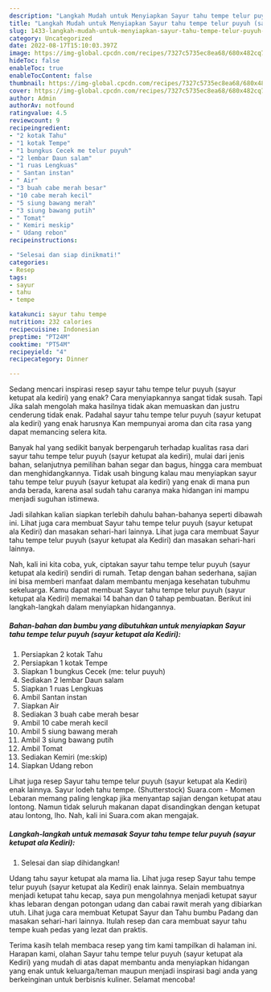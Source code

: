```yaml
---
description: "Langkah Mudah untuk Menyiapkan Sayur tahu tempe telur puyuh (sayur ketupat ala Kediri) yang Bisa Manjain Lidah, Buat Buka Puasa}"
title: "Langkah Mudah untuk Menyiapkan Sayur tahu tempe telur puyuh (sayur ketupat ala Kediri) yang Bisa Manjain Lidah, Buat Buka Puasa}"
slug: 1433-langkah-mudah-untuk-menyiapkan-sayur-tahu-tempe-telur-puyuh-sayur-ketupat-ala-kediri-yang-bisa-manjain-lidah-buat-buka-puasa
category: Uncategorized
date: 2022-08-17T15:10:03.397Z
image: https://img-global.cpcdn.com/recipes/7327c5735ec8ea68/680x482cq70/sayur-tahu-tempe-telur-puyuh-sayur-ketupat-ala-kediri-foto-resep-utama.jpg
hideToc: false
enableToc: true
enableTocContent: false
thumbnail: https://img-global.cpcdn.com/recipes/7327c5735ec8ea68/680x482cq70/sayur-tahu-tempe-telur-puyuh-sayur-ketupat-ala-kediri-foto-resep-utama.jpg
cover: https://img-global.cpcdn.com/recipes/7327c5735ec8ea68/680x482cq70/sayur-tahu-tempe-telur-puyuh-sayur-ketupat-ala-kediri-foto-resep-utama.jpg
author: Admin
authorAv: notfound
ratingvalue: 4.5
reviewcount: 9
recipeingredient:
- "2 kotak Tahu"
- "1 kotak Tempe"
- "1 bungkus Cecek me telur puyuh"
- "2 lembar Daun salam"
- "1 ruas Lengkuas"
- " Santan instan"
- " Air"
- "3 buah cabe merah besar"
- "10 cabe merah kecil"
- "5 siung bawang merah"
- "3 siung bawang putih"
- " Tomat"
- " Kemiri meskip"
- " Udang rebon"
recipeinstructions:

- "Selesai dan siap dinikmati!"
categories:
- Resep
tags:
- sayur
- tahu
- tempe

katakunci: sayur tahu tempe 
nutrition: 232 calories
recipecuisine: Indonesian
preptime: "PT24M"
cooktime: "PT54M"
recipeyield: "4"
recipecategory: Dinner

---
```



Sedang mencari inspirasi resep sayur tahu tempe telur puyuh (sayur ketupat ala kediri) yang enak? Cara menyiapkannya sangat tidak susah. Tapi Jika salah mengolah maka hasilnya tidak akan memuaskan dan justru cenderung tidak enak. Padahal sayur tahu tempe telur puyuh (sayur ketupat ala kediri) yang enak harusnya Kan mempunyai aroma dan cita rasa yang dapat memancing selera kita.


Banyak hal yang sedikit banyak berpengaruh terhadap kualitas rasa dari sayur tahu tempe telur puyuh (sayur ketupat ala kediri), mulai dari jenis bahan, selanjutnya pemilihan bahan segar dan bagus, hingga cara membuat dan menghidangkannya. Tidak usah bingung kalau mau menyiapkan sayur tahu tempe telur puyuh (sayur ketupat ala kediri) yang enak di mana pun anda berada, karena asal sudah tahu caranya maka hidangan ini mampu menjadi suguhan istimewa.

Jadi silahkan kalian siapkan terlebih dahulu bahan-bahanya seperti dibawah ini. Lihat juga cara membuat Sayur tahu tempe telur puyuh (sayur ketupat ala Kediri) dan masakan sehari-hari lainnya. Lihat juga cara membuat Sayur tahu tempe telur puyuh (sayur ketupat ala Kediri) dan masakan sehari-hari lainnya.


Nah, kali ini kita coba, yuk, ciptakan sayur tahu tempe telur puyuh (sayur ketupat ala kediri) sendiri di rumah. Tetap dengan bahan sederhana, sajian ini bisa memberi manfaat dalam membantu menjaga kesehatan tubuhmu sekeluarga. Kamu dapat membuat Sayur tahu tempe telur puyuh (sayur ketupat ala Kediri) memakai 14 bahan dan 0 tahap pembuatan. Berikut ini langkah-langkah dalam menyiapkan hidangannya.

<!--inarticleads1-->

##### Bahan-bahan dan bumbu yang dibutuhkan untuk menyiapkan Sayur tahu tempe telur puyuh (sayur ketupat ala Kediri):

1. Persiapkan 2 kotak Tahu
1. Persiapkan 1 kotak Tempe
1. Siapkan 1 bungkus Cecek (me: telur puyuh)
1. Sediakan 2 lembar Daun salam
1. Siapkan 1 ruas Lengkuas
1. Ambil  Santan instan
1. Siapkan  Air
1. Sediakan 3 buah cabe merah besar
1. Ambil 10 cabe merah kecil
1. Ambil 5 siung bawang merah
1. Ambil 3 siung bawang putih
1. Ambil  Tomat
1. Sediakan  Kemiri (me:skip)
1. Siapkan  Udang rebon


Lihat juga resep Sayur tahu tempe telur puyuh (sayur ketupat ala Kediri) enak lainnya. Sayur lodeh tahu tempe. (Shutterstock) Suara.com - Momen Lebaran memang paling lengkap jika menyantap sajian dengan ketupat atau lontong. Namun tidak seluruh makanan dapat disandingkan dengan ketupat atau lontong, lho. Nah, kali ini Suara.com akan mengajak. 

<!--inarticleads2-->

##### Langkah-langkah untuk memasak Sayur tahu tempe telur puyuh (sayur ketupat ala Kediri):


1. Selesai dan siap dihidangkan!

Udang tahu sayur ketupat ala mama lia. Lihat juga resep Sayur tahu tempe telur puyuh (sayur ketupat ala Kediri) enak lainnya. Selain membuatnya menjadi ketupat tahu kecap, saya pun mengolahnya menjadi ketupat sayur khas lebaran dengan potongan udang dan cabai rawit merah yang dibiarkan utuh. Lihat juga cara membuat Ketupat Sayur dan Tahu bumbu Padang dan masakan sehari-hari lainnya. Itulah resep dan cara membuat sayur tahu tempe kuah pedas yang lezat dan praktis. 

Terima kasih telah membaca resep yang tim kami tampilkan di halaman ini. Harapan kami, olahan Sayur tahu tempe telur puyuh (sayur ketupat ala Kediri) yang mudah di atas dapat membantu anda menyiapkan hidangan yang enak untuk keluarga/teman maupun menjadi inspirasi bagi anda yang berkeinginan untuk berbisnis kuliner. Selamat mencoba!
